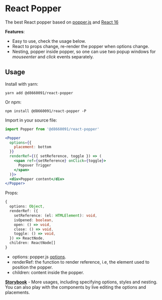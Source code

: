 # React Popper

The best React popper based on [popper.js](https://github.com/FezVrasta/popper.js) and [React 16](https://reactjs.org/blog/2017/09/26/react-v16.0.html)

**Features**:
* Easy to use, check the usage below.
* React to props change, re-render the popper when options change.
* Nesting, popper inside popper, so one can use two popup windows for _mouseenter_ and _click_ events separately.

## Usage

Install with yarn:

``` shell
yarn add @d8660091/react-popper
```

Or npm:

``` shell
npm install @d8660091/react-popper -P
```

Import in your source file:

``` jsx
import Popper from '@d8660091/react-popper'

<Popper
  options={{ 
    placement: bottom
  }}
  renderRef={({ setReference, toggle }) => (
    <span ref={setReference} onClick={toggle}>
      Popover Trigger
    </span>
  )}>
  <div>Popper content</div>
</Popper>
```

Props:

``` typescript
{
  options: Object,
  renderRef: ({
    setReference: (el: HTMLElement): void,
    isOpened: boolean,
    open: () => void,
    close: () => void,
    toggle: () => void,
  }) => ReactNode,
  children: ReactNode[]
}
```

* options: popper.js [options](https://popper.js.org/popper-documentation.html#defaults).
* renderRef: the function to render reference, i.e, the element used to position the popper.
* children: content inside the popper.

[**Storybook**](https://d8660091.github.io/react-popper/) - More usages, including specifying options, styles and nesting. You can also play with the components by live editing the options and placements.



